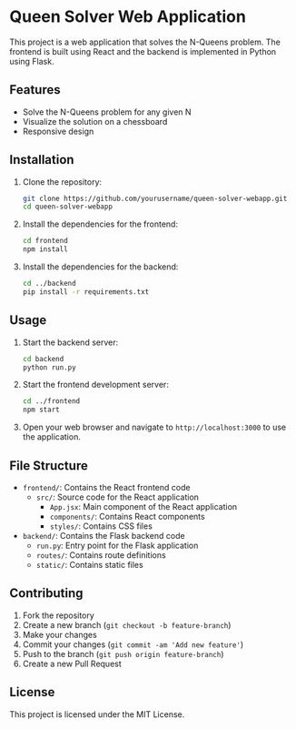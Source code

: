 # Queen Solver Web Application

This project is a web application that solves the N-Queens problem. The frontend is built using React and the backend is implemented in Python using Flask.

## Features

- Solve the N-Queens problem for any given N
- Visualize the solution on a chessboard
- Responsive design

## Installation

1. Clone the repository:
   ```bash
   git clone https://github.com/yourusername/queen-solver-webapp.git
   cd queen-solver-webapp
   ```

2. Install the dependencies for the frontend:
   ```bash
   cd frontend
   npm install
   ```

3. Install the dependencies for the backend:
   ```bash
   cd ../backend
   pip install -r requirements.txt
   ```

## Usage

1. Start the backend server:
   ```bash
   cd backend
   python run.py
   ```

2. Start the frontend development server:
   ```bash
   cd ../frontend
   npm start
   ```

3. Open your web browser and navigate to `http://localhost:3000` to use the application.

## File Structure

- `frontend/`: Contains the React frontend code
  - `src/`: Source code for the React application
    - `App.jsx`: Main component of the React application
    - `components/`: Contains React components
    - `styles/`: Contains CSS files
- `backend/`: Contains the Flask backend code
  - `run.py`: Entry point for the Flask application
  - `routes/`: Contains route definitions
  - `static/`: Contains static files

## Contributing

1. Fork the repository
2. Create a new branch (`git checkout -b feature-branch`)
3. Make your changes
4. Commit your changes (`git commit -am 'Add new feature'`)
5. Push to the branch (`git push origin feature-branch`)
6. Create a new Pull Request

## License

This project is licensed under the MIT License.